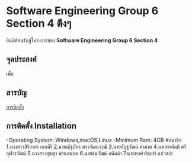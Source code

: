 # Software Engineering Group 6 Section 4 ตึงๆ

ยินดีต้อนรับสู่โครงการของ **Software Engineering Group 6 Section 4** 
## จุดประสงค์
เพื่อ
## สารบัญ
[การติดตั้ง](#การติดตั้ง)
## การติดตั้ง Installation
-Operating System: Windows,macOS,Linux
-Minimum Ram: 4GB
#สมาชิก
1.นางสาวสิริยากร  เอกศิริ
2.นายณัฐภัทร  ตรงวัฒนาวุฒิ
3.นายอัฏฐวัฒน์  คำมาศ
4.นายพรศิลป์  ศรีอุฬารวัฒน์
5.นางสาวสุชญา  พานสมภพ
6.นายธนวัฒน์  ถนัดค้า
7.นายพงษ์วรินทร์  แก้วสง่า

